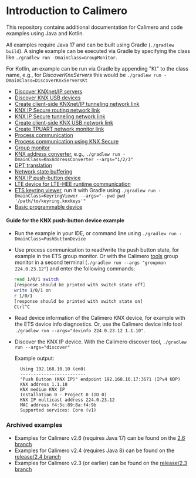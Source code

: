 Introduction to Calimero
========================

This repository contains additional documentation for Calimero and code examples using Java and Kotlin.

All examples require Java 17 and can be built using Gradle (`./gradlew build`). A single example can be executed via Gradle by specifying the class like `./gradlew run -DmainClass=GroupMonitor`.

For Kotlin, an example can be run via Gradle by appending "Kt" to the class name, e.g., for _DiscoverKnxServers_ this would be `./gradlew run -DmainClass=DiscoverKnxServersKt`

* [Discover KNXnet/IP servers](src/main/java/DiscoverKnxServers.java)
* [Discover KNX USB devices](src/main/java/DiscoverUsbDevices.java)
* [Create client-side KNXnet/IP tunneling network link](src/main/java/CreateTunnelingLink.java)
* [KNX IP Secure routing network link](src/main/java/KnxipSecure.java)
* [KNX IP Secure tunneling network link](src/main/java/SecureTunnelingLink.java)
* [Create client-side KNX USB network link](src/main/java/CreateUsbLink.java)
* [Create TPUART network monitor link](src/main/java/CreateTpuartMonitor.java)
* [Process communication](src/main/java/ProcessCommunication.java)
* [Process communication using KNX Secure](src/main/java/DataSecureProcessCommunication.java)
* [Group monitor](src/main/java/GroupMonitor.java)
* [KNX address converter](src/main/java/KnxAddressConverter.java), e.g., `./gradlew run -DmainClass=KnxAddressConverter --args="1/2/3"`
* [DPT translation](src/main/java/DptTranslation.java)
* [Network state buffering](src/main/java/NetworkStateBuffering.java)
* [KNX IP push-button device](src/main/java/PushButtonDevice.java)
* [LTE device for LTE-HEE runtime communication](src/main/java/LteDevice.java)
* [ETS keyring viewer](src/main/java/KeyringViewer.java), run it with Gradle using
	`./gradlew run -DmainClass=KeyringViewer --args="--pwd pwd '/path/to/keyring.knxkeys'"`
* [Basic programmable device](src/main/java/ProgrammableDevice.java)


#### Guide for the KNX push-button device example

- Run the example in your IDE, or command line using `./gradlew run -DmainClass=PushButtonDevice`

- Use process communication to read/write the push button state, for example in the ETS group monitor. Or with the Calimero [tools](https://github.com/calimero-project/calimero-tools) group monitor in a second terminal (`./gradlew run --args "groupmon 224.0.23.12"`) and enter the following commands:
 
 ~~~ sh	
	read 1/0/1 switch
	[response should be printed with switch state off]
	write 1/0/1 on
	r 1/0/1
	[response should be printed with switch state on]
	Ctrl^C
 ~~~

- Read device information of the Calimero KNX device, for example with the ETS device info diagnostics. Or, use the Calimero device info tool `./gradlew run --args="devinfo 224.0.23.12 1.1.10"`.

- Discover the KNX IP device. With the Calimero discover tool, `./gradlew run --args="discover"`

  Example output:

		Using 192.168.10.10 (en0)
		-------------------------
		"Push Button (KNX IP)" endpoint 192.168.10.17:3671 (IPv4 UDP)
		KNX address 1.1.10
		KNX medium KNX IP
		Installation 0 - Project 0 (ID 0)
		KNX IP multicast address 224.0.23.12
		MAC address f4:5c:89:8a:f4:9b
		Supported services: Core (v1)


### Archived examples

* Examples for Calimero v2.6 (requires Java 17) can be found on the [2.6 branch](https://github.com/calimero-project/introduction/tree/2.6)
* Examples for Calimero v2.4 (requires Java 8) can be found on the [release/2.4 branch](https://github.com/calimero-project/introduction/tree/release/2.4)
* Examples for Calimero v2.3 (or earlier) can be found on the [release/2.3 branch](https://github.com/calimero-project/introduction/tree/release/2.3)
